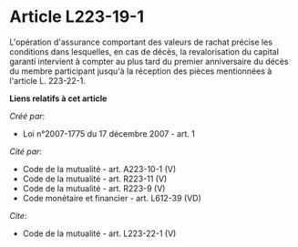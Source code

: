 # Article L223-19-1

L'opération d'assurance comportant des valeurs de rachat précise les conditions dans lesquelles, en cas de décès, la
revalorisation du capital garanti intervient à compter au plus tard du premier anniversaire du décès du membre participant
jusqu'à la réception des pièces mentionnées à l'article L. 223-22-1.

**Liens relatifs à cet article**

_Créé par_:

  - Loi n°2007-1775 du 17 décembre 2007 - art. 1

_Cité par_:

  - Code de la mutualité - art. A223-10-1 (V)
  - Code de la mutualité - art. R223-11 (V)
  - Code de la mutualité - art. R223-9 (V)
  - Code monétaire et financier - art. L612-39 (VD)

_Cite_:

  - Code de la mutualité - art. L223-22-1 (V)
